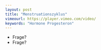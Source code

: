 ```yaml
---
layout: post
title: "Menstruationszyklus"
vimeourl: https://player.vimeo.com/video/
keywords: "Hormone Progesteron"
---
```

- Frage?
- Frage?




